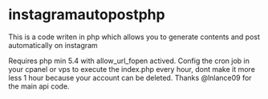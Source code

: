 # instagramautopostphp
This is a code writen in php which allows you to generate contents and post automatically on instagram

Requires php min 5.4 with allow_url_fopen actived.
Config the cron job in your cpanel or vps to execute the index.php every hour, dont make it more less 1 hour because your account can be deleted.
Thanks @lnlance09 for the main api code.

